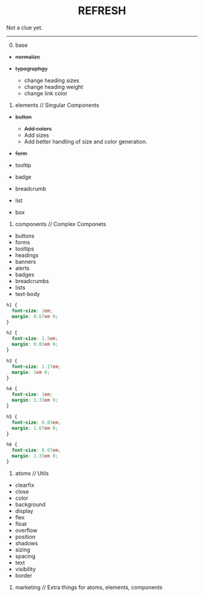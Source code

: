 <div>
  <div style="text-align: center;">
    <br /><br />
    <h1 style="border: 0">REFRESH</h1>
  </div>
</div>

Not a clue yet.

---

0. base

- ~~normalize~~
- ~~typographgy~~

  - change heading sizes
  - change heading weight
  - change link color

1. elements // Singular Components

- ~~button~~

  - ~~Add colors~~
  - Add sizes
  - Add better handling of size and color generation.

- ~~form~~

- tooltip
- badge
- breadcrumb
- list
- box

1. components // Complex Componets

- buttons
- forms
- tooltips
- headings
- banners
- alerts
- badges
- breadcrumbs
- lists
- text-body

```css
h1 {
  font-size: 2em;
  margin: 0.67em 0;
}

h2 {
  font-size: 1.5em;
  margin: 0.83em 0;
}

h3 {
  font-size: 1.17em;
  margin: 1em 0;
}

h4 {
  font-size: 1em;
  margin: 1.33em 0;
}

h5 {
  font-size: 0.83em;
  margin: 1.67em 0;
}

h6 {
  font-size: 0.67em;
  margin: 2.33em 0;
}
```

1. atoms // Utils

- clearfix
- close
- color
- background
- display
- flex
- float
- overflow
- position
- shadows
- sizing
- spacing
- text
- visibility
- border

1. marketing // Extra things for atoms, elements, components
